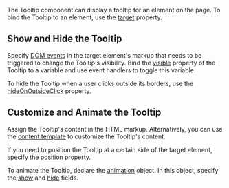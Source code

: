 The Tooltip component can display a tooltip for an element on the page. To bind the Tooltip to an element, use the [target](/Documentation/ApiReference/UI_Components/dxTooltip/Configuration/#target) property. 

## Show and Hide the Tooltip

Specify [DOM events](https://developer.mozilla.org/en-US/docs/Web/Events#event_listing) in the target element's markup that needs to be triggered to change the Tooltip's visibility. Bind the [visible](/Documentation/ApiReference/UI_Components/dxTooltip/Configuration/#visible) property of the Tooltip to a variable and use event handlers to toggle this variable.

To hide the Tooltip when a user clicks outside its borders, use the [hideOnOutsideClick](/Documentation/ApiReference/UI_Components/dxTooltip/Configuration/#hideOnOutsideClick) property.

## Customize and Animate the Tooltip

Assign the Tooltip's content in the HTML markup. Alternatively, you can use the [content template](/Documentation/ApiReference/UI_Components/dxTooltip/Configuration/#contentTemplate) to customize the Tooltip's content.

If you need to position the Tooltip at a certain side of the target element, specify the [position](/Documentation/ApiReference/UI_Components/dxTooltip/Configuration/#position) property.

To animate the Tooltip, declare the [animation](/Documentation/ApiReference/UI_Components/dxTooltip/Configuration/animation/) object. In this object, specify the [show](/Documentation/ApiReference/UI_Components/dxTooltip/Configuration/animation/#show) and [hide](/Documentation/ApiReference/UI_Components/dxTooltip/Configuration/animation/#hide) fields.


